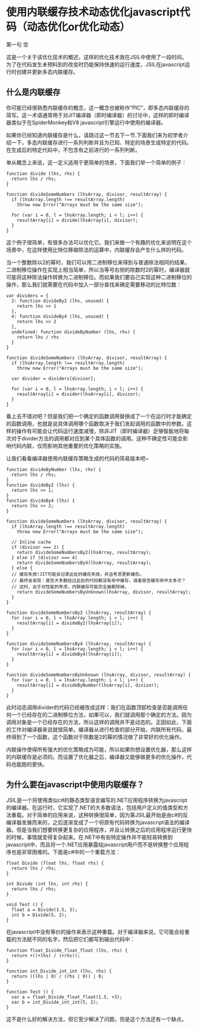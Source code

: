 # 使用内联缓存技术动态优化javascript代码（动态优化or优化动态）

第一句 空

这是一个关于该优化技术的概述，这样的优化技术我在JSIL中使用了一段时间。为了在代码发生未预料到的改变时仍能保持快速的运行速度，JSIL在javascript运行时创建并更新多态内联缓存。

## 什么是内联缓存

你可能已经很熟悉内联缓存的概念，这一概念也被称作“PIC”，即多态内联缓存的简写。这一术语通常用于对JIT编译器（即时编译器）的讨论中，这样的即时编译器类似于在SpiderMonkey和V8 javascript引擎运行中使用的编译器。

如果你已经知道内联缓存是什么，请跳过这一节去下一节.下面我们来为初学者介绍一下，多态内联缓存进行一系列判断并且为已知、特定的场景生成特定的代码。在生成后的特定代码中，不包含有之前进行的一系列判断。

单从概念上来说，这一定义适用于更简单的场景，下面我们举一个简单的例子：
```
function divide (lhs, rhs) {
  return lhs / rhs;
}

function divideSomeNumbers (lhsArray, divisor, resultArray) {
  if (lhsArray.length !== resultArray.length)
    throw new Error("Arrays must be the same size");

  for (var i = 0, l = lhsArray.length; i < l; i++) {
    resultArray[i] = divide(lhsArray[i], divisor);
  }
}
```
这个例子很简单，有很多办法可以优化它。我们来做一个有趣的优化来说明在这个场景中，在这样使用比特位移做除法的运算中，内联缓存会产生什么样的代码。

当一个整数除以2的幂时，我们可以用二进制移位来得到与普通除法相同的结果。二进制移位操作在实现上相当简单，所以当等号右侧的除数时2的幂时，编译器就可能将这种除法操作转换为二进制移位。而如果我们要自己实现这种二进制移位的操作，那么我们就需要在代码中加入一部分查找来确定需要移动的比特位数：
```
var dividers = {
  2: function divideBy2 (lhs, unused) {
    return lhs >> 1
  },
  4: function divideBy4 (lhs, unused) {
    return lhs >> 2
  },
  undefined: function divideByNumber (lhs, rhs) {
    return lhs / rhs
  }
}

function divideSomeNumbers (lhsArray, divisor, resultArray) {
  if (lhsArray.length !== resultArray.length)
    throw new Error("Arrays must be the same size");

  var divider = dividers[divisor];

  for (var i = 0, l = lhsArray.length; i < l; i++) {
    resultArray[i] = divider(lhsArray[i], divisor);
  }
}
```
看上去不错对吧？但是我们把一个确定的函数调用替换成了一个在运行时才能确定的函数调用，也就是说具体调用哪个函数取决于我们发起调用的函数中的参数。这样的操作有可能会让代码运行速度减慢，除非JIT（即时编译器）足够智能地将每次对于divider方法的调用都对应到某个具体函数的调用。这种不确定性可能会影响代码内联，仅而影响其他重要的优化策略的实施。

让我们看看编译器使用内联缓存策略生成的代码的简易版本吧~
```
function divideByNumber (lhs, rhs) {
  return lhs / rhs;
}
function divideBy2 (lhs) {
  return lhs >> 1;
}
function divideBy4 (lhs) {
  return lhs >> 2;
}

function divideSomeNumbers (lhsArray, divisor, resultArray) {
  if (lhsArray.length !== resultArray.length)
    throw new Error("Arrays must be the same size");

  // Inline cache
  if (divisor === 2) {
    return divideSomeNumbersBy2(lhsArray, resultArray);
  } else if (divisor === 4)
    return divideSomeNumbersBy4(lhsArray, resultArray);
  } else {
  // 缓存失效!JIT可能会记录此处的缓存失效，并且考虑更新缓存。
  // 最终会发现：是否大多数经过此处的代码都没有命中缓存，或者是否缓存命中太多次？
  // 这时，出于对性能的考虑，内联缓存可能完全被删除掉。
    return divideSomeNumbersByUnknown(lhsArray, divisor, resultArray);
  }
}

function divideSomeNumbersBy2 (lhsArray, resultArray) {
  for (var i = 0, l = lhsArray.length; i < l; i++) {
    resultArray[i] = divideBy2(lhsArray[i]);
  }
}

function divideSomeNumbersBy4 (lhsArray, resultArray) {
  for (var i = 0, l = lhsArray.length; i < l; i++) {
    resultArray[i] = divideBy4(lhsArray[i]);
  }
}

function divideSomeNumbersByUnknown (lhsArray, divisor, resultArray) {
  for (var i = 0, l = lhsArray.length; i < l; i++) {
    resultArray[i] = divideByNumber(lhsArray[i], divisor);
  }
}

```
此时动态调用divider的代码已经被改成这样：我们在函数顶部检查是否能调用任何一个已经存在的二进制移位方法，如果可以，我们就调用那个确定的方法。因为调用对象是一个已经存在的方法，所以这样的调用并不是动态的。正因如此，下面的工作对编译器来说就很简单。编译器从进行检查的部分开始，内联所有代码，最终得到了一个函数，这个函数对于除数是2的幂的情况做了非常好的优化操作。

内联操作使得所有强大的优化策略成为可能，所以如果你想设置优化器，那么这样的内联缓存是必须的。而设置了优化器之后，编译器又能够做更多的优化操作，代码也能跑的更快。

## 为什么要在javascript中使用内联缓存？

JSIL是一个将使用类似c#的静态类型语言编写的.NET应用程序转换为javascript的编译器。在运行时，它实现了.NET的大多数语法，包括用户定义的值类型和方法重载。对于简单的应用来说，这种转换很简单，因为第JSIL最开始是由c#的反编译器发展而来的，之后逐渐变成了一个将原有代码转换为javascript语法的编译器。但是当我们想要转换更复杂的应用程序，并且让转换之后的应用程序运行更快的时候，事情就变得复杂起来。在.NET中有些特定操作并不能轻易转换到javascript中，而且将一个.NET应用暴露给javascript用户而不是转换整个应用程序也是非常困难的。下面是c#中的一个重载方法：
```
float Divide (float lhs, float rhs) {
  return lhs / rhs;
}

int Divide (int lhs, int rhs) {
  return lhs / rhs;
}

void Test () {
  float a = Divide(1.5, 3);
  int b = Divide(5, 2);
}
```
在javascript中没有等价的操作来表示这种重载。对于编译器来说，它可能会给重载的方法赋不同的名字，然后把它们都写到输出代码中：
```
function float_Divide_float_float (lhs, rhs) {
  return +((+lhs) / (+rhs));
}

function int_Divide_int_int (lhs, rhs) {
  return ((lhs | 0) / (rhs | 0)) | 0;
}

function Test () {
  var a = float_Divide_float_float(1.5, +3);
  var b = int_Divide_int_int(5, 2);
}
```
这不是什么好的解决方法，但它至少解决了问题。但是这个方法还有一个缺点。
